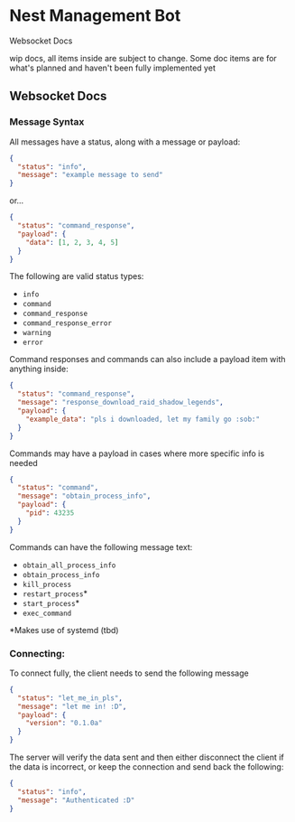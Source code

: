 # Nest Management Bot
Websocket Docs

wip docs, all items inside are subject to change. Some doc items are for what's planned and haven't been fully implemented yet


## Websocket Docs
### Message Syntax
All messages have a status, along with a message or payload:
```json
{
  "status": "info",
  "message": "example message to send"
}
```
or...
```json
{
  "status": "command_response",
  "payload": {
    "data": [1, 2, 3, 4, 5]
  }
}
```

The following are valid status types:
- `info`
- `command`
- `command_response`
- `command_response_error`
- `warning`
- `error`

Command responses and commands can also include a payload item with anything inside:
```json
{
  "status": "command_response",
  "message": "response_download_raid_shadow_legends",
  "payload": {
    "example_data": "pls i downloaded, let my family go :sob:"
  }
}
```
Commands may have a payload in cases where more specific info is needed
```json
{
  "status": "command",
  "message": "obtain_process_info",
  "payload": {
    "pid": 43235
  }
}
```

Commands can have the following message text:
- `obtain_all_process_info`
- `obtain_process_info`
- `kill_process`
- `restart_process`*
- `start_process`*
- `exec_command`

*Makes use of systemd (tbd)

### Connecting:
To connect fully, the client needs to send the following message
```json
{
  "status": "let_me_in_pls",
  "message": "let me in! :D",
  "payload": {
    "version": "0.1.0a"
  }
}
```

The server will verify the data sent and then either disconnect the client if the data is incorrect, or keep the connection and send back the following:
```json
{
  "status": "info",
  "message": "Authenticated :D"
}
```